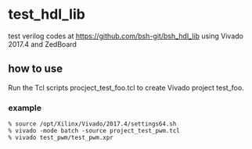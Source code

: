 # test_hdl_lib
test verilog codes at https://github.com/bsh-git/bsh_hdl_lib
using Vivado 2017.4 and ZedBoard



## how to use
Run the Tcl scripts procject_test_foo.tcl to create Vivado project test_foo.

### example
```
% source /opt/Xilinx/Vivado/2017.4/settings64.sh
% vivado -mode batch -source project_test_pwm.tcl
% vivado test_pwm/test_pwm.xpr
```
